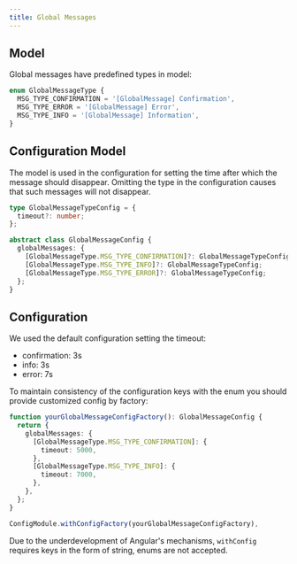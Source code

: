 ```yaml
---
title: Global Messages
---
```


## Model

Global messages have predefined types in model:

```typescript
enum GlobalMessageType {
  MSG_TYPE_CONFIRMATION = '[GlobalMessage] Confirmation',
  MSG_TYPE_ERROR = '[GlobalMessage] Error',
  MSG_TYPE_INFO = '[GlobalMessage] Information',
}
```

## Configuration Model

The model is used in the configuration for setting the time after which the message should disappear.
Omitting the type in the configuration causes that such messages will not disappear.

```typescript
type GlobalMessageTypeConfig = {
  timeout?: number;
};

abstract class GlobalMessageConfig {
  globalMessages: {
    [GlobalMessageType.MSG_TYPE_CONFIRMATION]?: GlobalMessageTypeConfig;
    [GlobalMessageType.MSG_TYPE_INFO]?: GlobalMessageTypeConfig;
    [GlobalMessageType.MSG_TYPE_ERROR]?: GlobalMessageTypeConfig;
  };
}
```

## Configuration

We used the default configuration setting the timeout:

* confirmation: 3s
* info: 3s
* error: 7s


To maintain consistency of the configuration keys with the enum you should provide customized config by factory:

```typescript
function yourGlobalMessageConfigFactory(): GlobalMessageConfig {
  return {
    globalMessages: {
      [GlobalMessageType.MSG_TYPE_CONFIRMATION]: {
        timeout: 5000,
      },
      [GlobalMessageType.MSG_TYPE_INFO]: {
        timeout: 7000,
      },
    },
  };
}
```

```typescript
ConfigModule.withConfigFactory(yourGlobalMessageConfigFactory),
```
Due to the underdevelopment of Angular's mechanisms, ``withConfig`` requires keys in the form of string, enums are not accepted.
